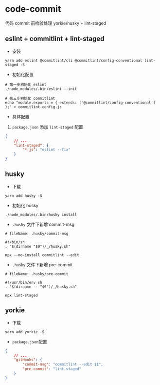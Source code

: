 # code-commit

代码 commit 前检验处理 yorkie/husky + lint-staged

## eslint + commitlint + lint-staged

- 安装

```$
yarn add eslint @commitlint/cli @commitlint/config-conventional lint-staged -S
```

- 初始化配置

```$
# 第一步初始化 eslint
./node_modules/.bin/eslint --init

# 第三步初始化 commitlint
echo "module.exports = { extends: ['@commitlint/config-conventional'] };" > commitlint.config.js
```

- 具体配置

1. `package.json` 添加 `lint-staged` 配置

```json
{
    // ...
    "lint-staged": {
        "*.js": "eslint --fix"
    }
}
```

## husky

- 下载

```$
yarn add husky -S
```

- 初始化 husky

```.husky
./node_modules/.bin/husky install
```

- `.husky` 文件下新增 commit-msg

```.husky/commit-msg
# fileName: .husky/commit-msg

#!/bin/sh
. "$(dirname "$0")/_/husky.sh"

npx --no-install commitlint --edit 
```

- `.husky` 文件下新增 pre-commit

```.husky/pre-commit
# fileName: .husky/pre-commit

#!/usr/bin/env sh
. "$(dirname -- "$0")/_/husky.sh"

npx lint-staged
```

## yorkie

- 下载

```$
yarn add yorkie -S
```

- `package.json`配置

```json
{
    // ...
    "gitHooks": {
        "commit-msg": "commitlint --edit $1",
        "pre-commit": "lint-staged"
    }
}
```
